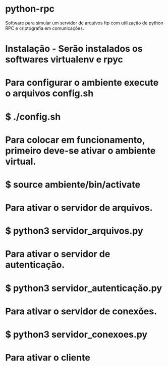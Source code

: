 # python-rpc
Software para simular um servidor de arquivos ftp com utilização de python RPC e criptografia em comunicações.


# Instalação - Serão instalados os softwares virtualenv e rpyc
# Para configurar o ambiente execute o arquivos config.sh
# $ ./config.sh

# Para colocar em funcionamento, primeiro deve-se ativar o ambiente virtual.
# $ source ambiente/bin/activate

# Para ativar o servidor de arquivos.
# $ python3 servidor_arquivos.py

# Para ativar o servidor de autenticação.
# $ python3 servidor_autenticação.py

# Para ativar o servidor de conexões.
# $ python3 servidor_conexoes.py

# Para ativar o cliente
